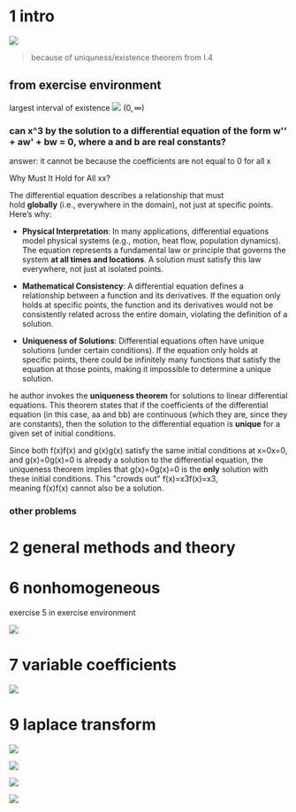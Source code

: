 # 1 intro

![](z_attachments/Pasted%20image%2020250306214339.png)
> because of uniquness/existence theorem from I.4

## from exercise environment

largest interval of existence
![](z_attachments/Pasted%20image%2020250318162921.png)
	$(0, \infty)$

### can x^3 by the solution to a differential equation of the form w'' + aw' + bw = 0, where a and b are real constants?

answer: it cannot be because the coefficients are not equal to 0 for all x

Why Must It Hold for All xx?

The differential equation describes a relationship that must hold **globally** (i.e., everywhere in the domain), not just at specific points. Here’s why:

- **Physical Interpretation**: In many applications, differential equations model physical systems (e.g., motion, heat flow, population dynamics). The equation represents a fundamental law or principle that governs the system **at all times and locations**. A solution must satisfy this law everywhere, not just at isolated points.
    
- **Mathematical Consistency**: A differential equation defines a relationship between a function and its derivatives. If the equation only holds at specific points, the function and its derivatives would not be consistently related across the entire domain, violating the definition of a solution.
    
- **Uniqueness of Solutions**: Differential equations often have unique solutions (under certain conditions). If the equation only holds at specific points, there could be infinitely many functions that satisfy the equation at those points, making it impossible to determine a unique solution.

he author invokes the **uniqueness theorem** for solutions to linear differential equations. This theorem states that if the coefficients of the differential equation (in this case, aa and bb) are continuous (which they are, since they are constants), then the solution to the differential equation is **unique** for a given set of initial conditions.

Since both f(x)f(x) and g(x)g(x) satisfy the same initial conditions at x=0x=0, and g(x)=0g(x)=0 is already a solution to the differential equation, the uniqueness theorem implies that g(x)=0g(x)=0 is the **only** solution with these initial conditions. This "crowds out" f(x)=x3f(x)=x3, meaning f(x)f(x) cannot also be a solution.

### other problems

# 2 general methods and theory

# 6 nonhomogeneous

exercise 5 in exercise environment

![](z_attachments/Pasted%20image%2020250331221541.png)

# 7 variable coefficients

![](z_attachments/Pasted%20image%2020250331222954.png)

# 9 laplace transform

![](z_attachments/Pasted%20image%2020250503173303.png)

![](z_attachments/Pasted%20image%2020250503201821.png)

![](z_attachments/Pasted%20image%2020250503205454.png)

![](z_attachments/Pasted%20image%2020250503205707.png)

